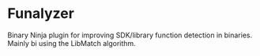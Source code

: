 # Funalyzer

Binary Ninja plugin for improving SDK/library function detection in binaries. Mainly bi using the LibMatch algorithm.



